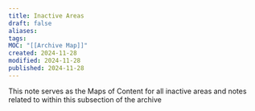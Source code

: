 ```yaml
---
title: Inactive Areas
draft: false
aliases: 
tags: 
MOC: "[[Archive Map]]"
created: 2024-11-28
modified: 2024-11-28
published: 2024-11-28
---
```

This note serves as the Maps of Content for all inactive areas and notes related to within this subsection of the archive